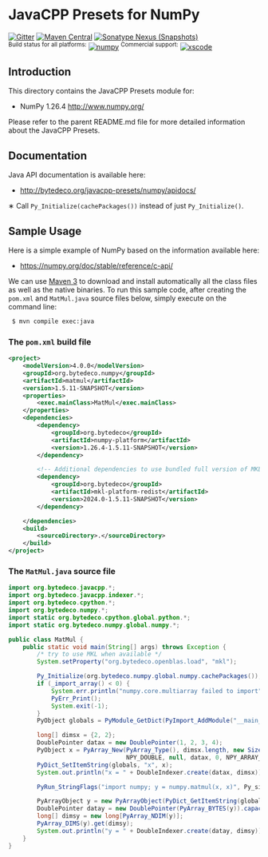 JavaCPP Presets for NumPy
=========================

[![Gitter](https://badges.gitter.im/bytedeco/javacpp.svg)](https://gitter.im/bytedeco/javacpp) [![Maven Central](https://maven-badges.herokuapp.com/maven-central/org.bytedeco/numpy/badge.svg)](https://maven-badges.herokuapp.com/maven-central/org.bytedeco/numpy) [![Sonatype Nexus (Snapshots)](https://img.shields.io/nexus/s/https/oss.sonatype.org/org.bytedeco/numpy.svg)](http://bytedeco.org/builds/)  
<sup>Build status for all platforms:</sup> [![numpy](https://github.com/bytedeco/javacpp-presets/workflows/numpy/badge.svg)](https://github.com/bytedeco/javacpp-presets/actions?query=workflow%3Anumpy)  <sup>Commercial support:</sup> [![xscode](https://img.shields.io/badge/Available%20on-xs%3Acode-blue?style=?style=plastic&logo=appveyor&logo=data:image/png;base64,iVBORw0KGgoAAAANSUhEUgAAAEAAAABACAMAAACdt4HsAAAAGXRFWHRTb2Z0d2FyZQBBZG9iZSBJbWFnZVJlYWR5ccllPAAAAAZQTFRF////////VXz1bAAAAAJ0Uk5T/wDltzBKAAAAlUlEQVR42uzXSwqAMAwE0Mn9L+3Ggtgkk35QwcnSJo9S+yGwM9DCooCbgn4YrJ4CIPUcQF7/XSBbx2TEz4sAZ2q1RAECBAiYBlCtvwN+KiYAlG7UDGj59MViT9hOwEqAhYCtAsUZvL6I6W8c2wcbd+LIWSCHSTeSAAECngN4xxIDSK9f4B9t377Wd7H5Nt7/Xz8eAgwAvesLRjYYPuUAAAAASUVORK5CYII=)](https://xscode.com/bytedeco/javacpp-presets)


Introduction
------------
This directory contains the JavaCPP Presets module for:

 * NumPy 1.26.4  http://www.numpy.org/

Please refer to the parent README.md file for more detailed information about the JavaCPP Presets.


Documentation
-------------
Java API documentation is available here:

 * http://bytedeco.org/javacpp-presets/numpy/apidocs/

&lowast; Call `Py_Initialize(cachePackages())` instead of just `Py_Initialize()`.


Sample Usage
------------
Here is a simple example of NumPy based on the information available here:

 * https://numpy.org/doc/stable/reference/c-api/

We can use [Maven 3](http://maven.apache.org/) to download and install automatically all the class files as well as the native binaries. To run this sample code, after creating the `pom.xml` and `MatMul.java` source files below, simply execute on the command line:
```bash
 $ mvn compile exec:java
```

### The `pom.xml` build file
```xml
<project>
    <modelVersion>4.0.0</modelVersion>
    <groupId>org.bytedeco.numpy</groupId>
    <artifactId>matmul</artifactId>
    <version>1.5.11-SNAPSHOT</version>
    <properties>
        <exec.mainClass>MatMul</exec.mainClass>
    </properties>
    <dependencies>
        <dependency>
            <groupId>org.bytedeco</groupId>
            <artifactId>numpy-platform</artifactId>
            <version>1.26.4-1.5.11-SNAPSHOT</version>
        </dependency>

        <!-- Additional dependencies to use bundled full version of MKL -->
        <dependency>
            <groupId>org.bytedeco</groupId>
            <artifactId>mkl-platform-redist</artifactId>
            <version>2024.0-1.5.11-SNAPSHOT</version>
        </dependency>

    </dependencies>
    <build>
        <sourceDirectory>.</sourceDirectory>
    </build>
</project>
```

### The `MatMul.java` source file
```java
import org.bytedeco.javacpp.*;
import org.bytedeco.javacpp.indexer.*;
import org.bytedeco.cpython.*;
import org.bytedeco.numpy.*;
import static org.bytedeco.cpython.global.python.*;
import static org.bytedeco.numpy.global.numpy.*;

public class MatMul {
    public static void main(String[] args) throws Exception {
        /* try to use MKL when available */
        System.setProperty("org.bytedeco.openblas.load", "mkl");

        Py_Initialize(org.bytedeco.numpy.global.numpy.cachePackages());
        if (_import_array() < 0) {
            System.err.println("numpy.core.multiarray failed to import");
            PyErr_Print();
            System.exit(-1);
        }
        PyObject globals = PyModule_GetDict(PyImport_AddModule("__main__"));

        long[] dimsx = {2, 2};
        DoublePointer datax = new DoublePointer(1, 2, 3, 4);
        PyObject x = PyArray_New(PyArray_Type(), dimsx.length, new SizeTPointer(dimsx),
                                 NPY_DOUBLE, null, datax, 0, NPY_ARRAY_CARRAY, null);
        PyDict_SetItemString(globals, "x", x);
        System.out.println("x = " + DoubleIndexer.create(datax, dimsx));

        PyRun_StringFlags("import numpy; y = numpy.matmul(x, x)", Py_single_input, globals, globals, null);

        PyArrayObject y = new PyArrayObject(PyDict_GetItemString(globals, "y"));
        DoublePointer datay = new DoublePointer(PyArray_BYTES(y)).capacity(PyArray_Size(y));
        long[] dimsy = new long[PyArray_NDIM(y)];
        PyArray_DIMS(y).get(dimsy);
        System.out.println("y = " + DoubleIndexer.create(datay, dimsy));
    }
}
```
